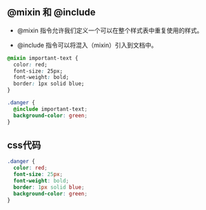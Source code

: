 ## @mixin 和 @include

- @mixin 指令允许我们定义一个可以在整个样式表中重复使用的样式。

- @include 指令可以将混入（mixin）引入到文档中。

```css
@mixin important-text {
  color: red;
  font-size: 25px;
  font-weight: bold;
  border: 1px solid blue;
}
```

```css
.danger {
  @include important-text;
  background-color: green;
}
```

## css代码

```css
.danger {
  color: red;
  font-size: 25px;
  font-weight: bold;
  border: 1px solid blue;
  background-color: green;
}
```



